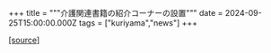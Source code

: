 +++
title = """介護関連書籍の紹介コーナーの設置"""
date = 2024-09-25T15:00:00.000Z
tags = ["kuriyama","news"]
+++


[[source]](https://www.town.kuriyama.hokkaido.jp/soshiki/43/28943.html)
